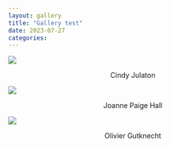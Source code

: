 ```yaml
---
layout: gallery
title: "Gallery test"
date: 2023-07-27
categories:
---
```


<style>
p {text-align: center;}
</style>

<audio id="audio_01" src="/site/assets/audio/audio_cindyJulaton.mp3"></audio>
<audio id="audio_02" src="/site/assets/audio/audio_joanneHall.mp3"></audio>
<audio id="audio_03" src="/site/assets/audio/audio_olivierGutknecht.mp3"></audio>

<div class="main-carousel" data-flickity='{ "autoPlay": true, "wrapAround": true, "fade": true, "prevNextButtons": false }'>
  <div class="carousel-cell">
     <img id="img_01" src="/site/assets/img/img_cindyJulaton_present.jpg" onmouseover="playAudio_01()" onmouseout="pauseAudio_01()"/>
     <p>Cindy Julaton</p>
  </div>
  <div class="carousel-cell">
     <img id="img_02" src="/site/assets/img/img_joanneHall_present.jpg" onmouseover="playAudio_02()" onmouseout="pauseAudio_02()"/>
     <p>Joanne Paige Hall</p>
  </div>
  <div class="carousel-cell">
     <img id="img_03" src="/site/assets/img/img_olivierGutknecht_present.jpg" onmouseover="playAudio_03()" onmouseout="pauseAudio_03()"/>
     <p>Olivier Gutknecht</p>
  </div>
</div>

<script>
  var audio_01 = document.getElementById("audio_01");
  var audio_02 = document.getElementById("audio_02");
  var audio_03 = document.getElementById("audio_03");

  var img_01 = document.getElementById("img_01");
  var img_02 = document.getElementById("img_02");
  var img_03 = document.getElementById("img_03");

  function playAudio_01() {
    audio_01.play();
    img_01.src = "/site/assets/img/img_cindyJulaton_present_HOVER.png";
  }

  function playAudio_02() {
    audio_02.play();
    img_02.src = "/site/assets/img/img_joanneHall_present_HOVER.png";
  }

  function playAudio_03() {
    audio_03.play();
    img_03.src = "/site/assets/img/img_olivierGutknecht_present_HOVER.png";
  }

  function pauseAudio_01() {
    audio_01.pause();
    img_01.src = "/site/assets/img/img_cindyJulaton_present.jpg";
  }

  function pauseAudio_02() {
    audio_02.pause();
    img_02.src = "/site/assets/img/img_joanneHall_present.jpg";
  }

  function pauseAudio_03() {
    audio_03.pause();
    img_03.src = "/site/assets/img/img_olivierGutknecht_present.jpg";
  }

</script>
  
